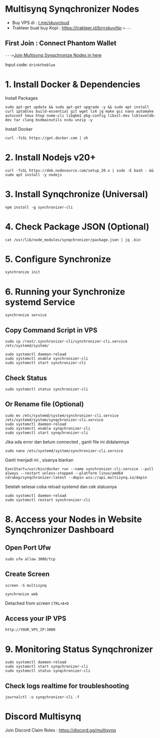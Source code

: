 # Multisynq Synqchronizer Nodes

- Buy VPS di : [t.me/skuycloud](t.me/skuycloud)
- Trakteer buat buy Kopi : https://trakteer.id/brrrskuy/tip `<---`

## First Join : Connect Phantom Wallet ##
`--->`[Join Multisynq Synqchronize Nodes in here](https://startsynqing.com/?ref=2746e7-ek7ufp)

Input code: `drinktheblue`

# 1. Install Docker & Dependencies
  Install Packages
  ```
  sudo apt-get update && sudo apt-get upgrade -y && sudo apt install curl iptables build-essential git wget lz4 jq make gcc nano automake autoconf tmux htop nvme-cli libgbm1 pkg-config libssl-dev libleveldb-dev tar clang bsdmainutils ncdu unzip -y
  ```
  Install Docker
  ```
  curl -fsSL https://get.docker.com | sh
  ```
# 2. Install Nodejs v20+
  ```
  curl -fsSL https://deb.nodesource.com/setup_20.x | sudo -E bash - && sudo apt install -y nodejs
  ```
# 3. Install Synqchronize (Universal)
  ```
  npm install -g synchronizer-cli
  ```
# 4. Check Package JSON (Optional)
  ```
  cat /usr/lib/node_modules/synqchronizer/package.json | jq .bin
  ```
# 5. Configure Synchronize
  ```
  synchronize init
  ```
# 6. Running your Synchronize systemd Service
  ```
  synchronize service
  ```
  ## Copy Command Script in VPS ##
  ```
  sudo cp /root/.synchronizer-cli/synchronizer-cli.service /etc/systemd/system/
  ```
  ```
  sudo systemctl daemon-reload
  sudo systemctl enable synchronizer-cli
  sudo systemctl start synchronizer-cli
  ```
  ## Check Status ##
  ```
  sudo systemctl status synchronizer-cli
  ```
## Or Rename file (Optional) ##
  ```
  sudo mv /etc/systemd/system/synchronizer-cli.service /etc/systemd/system/synqchronizer-cli.service
  sudo systemctl daemon-reload
  sudo systemctl enable synqchronizer-cli
  sudo systemctl start synqchronizer-cli
  ```
  Jika ada error dan belum connected , ganti file ini didalamnya
  ```
  sudo nano /etc/systemd/system/synchronizer-cli.service
  ```
  Ganti menjadi ini , sisanya biarkan
  ```
  ExecStart=/usr/bin/docker run --name synchronizer-cli-service --pull always --restart unless-stopped --platform linux/amd64 cdrakep/synqchronizer:latest --depin wss://api.multisynq.io/depin
  ```
  Setelah selesai coba reload systemd dan cek statusnya
  ```
  sudo systemctl daemon-reload
  sudo systemctl restart synchronizer-cli
  ```
# 8. Access your Nodes in Website Synqchronizer Dashboard
  ## Open Port Ufw ##
  ```
  sudo ufw allow 3000/tcp
  ```
  ## Create Screen ##
  ```
  screen -S multisynq
  ```
  ```
  synchronize web
  ```
  Detached from screen `CTRL+A+D`
  
  ## Access your IP VPS
  ```
  http://YOUR_VPS_IP:3000
  ```
# 9. Monitoring Status Synqchronizer
  ```
  sudo systemctl daemon-reload
  sudo systemctl start synqchronizer-cli
  sudo systemctl status synqchronizer-cli
  ```
  ## Check logs realtime for troubleshooting
  ```
  journalctl -u synqchronizer-cli -f
  ```
# Discord Multisynq
Join Discord Claim Roles : https://discord.gg/multisynq
